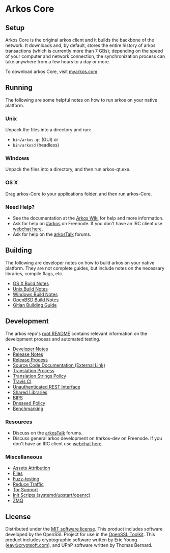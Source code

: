 Arkos Core
=============

Setup
---------------------
Arkos Core is the original arkos client and it builds the backbone of the network. It downloads and, by default, stores the entire history of arkos transactions (which is currently more than 7 GBs); depending on the speed of your computer and network connection, the synchronization process can take anywhere from a few hours to a day or more.

To download arkos Core, visit [myarkos.com](https://www.myarkos.com/).

Running
---------------------
The following are some helpful notes on how to run arkos on your native platform.

### Unix

Unpack the files into a directory and run:

- `bin/arkos-qt` (GUI) or
- `bin/arkosd` (headless)

### Windows

Unpack the files into a directory, and then run arkos-qt.exe.

### OS X

Drag arkos-Core to your applications folder, and then run arkos-Core.

### Need Help?

* See the documentation at the [Arkos Wiki](https://myarkos.com/)
for help and more information.
* Ask for help on [#arkos](http://webchat.freenode.net?channels=arkos) on Freenode. If you don't have an IRC client use [webchat here](http://webchat.freenode.net?channels=arkos).
* Ask for help on the [arkosTalk](https://arkostalk.io/) forums.

Building
---------------------
The following are developer notes on how to build arkos on your native platform. They are not complete guides, but include notes on the necessary libraries, compile flags, etc.

- [OS X Build Notes](build-osx.md)
- [Unix Build Notes](build-unix.md)
- [Windows Build Notes](build-windows.md)
- [OpenBSD Build Notes](build-openbsd.md)
- [Gitian Building Guide](gitian-building.md)

Development
---------------------
The arkos repo's [root README](/README.md) contains relevant information on the development process and automated testing.

- [Developer Notes](developer-notes.md)
- [Release Notes](release-notes.md)
- [Release Process](release-process.md)
- [Source Code Documentation (External Link)](https://dev.visucore.com/arkos/doxygen/)
- [Translation Process](translation_process.md)
- [Translation Strings Policy](translation_strings_policy.md)
- [Travis CI](travis-ci.md)
- [Unauthenticated REST Interface](REST-interface.md)
- [Shared Libraries](shared-libraries.md)
- [BIPS](bips.md)
- [Dnsseed Policy](dnsseed-policy.md)
- [Benchmarking](benchmarking.md)

### Resources
* Discuss on the [arkosTalk](https://arkostalk.io/) forums.
* Discuss general arkos development on #arkos-dev on Freenode. If you don't have an IRC client use [webchat here](http://webchat.freenode.net/?channels=arkos-dev).

### Miscellaneous
- [Assets Attribution](assets-attribution.md)
- [Files](files.md)
- [Fuzz-testing](fuzzing.md)
- [Reduce Traffic](reduce-traffic.md)
- [Tor Support](tor.md)
- [Init Scripts (systemd/upstart/openrc)](init.md)
- [ZMQ](zmq.md)

License
---------------------
Distributed under the [MIT software license](/COPYING).
This product includes software developed by the OpenSSL Project for use in the [OpenSSL Toolkit](https://www.openssl.org/). This product includes
cryptographic software written by Eric Young ([eay@cryptsoft.com](mailto:eay@cryptsoft.com)), and UPnP software written by Thomas Bernard.
